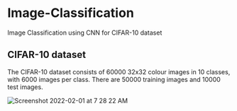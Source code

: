 # Image-Classification
Image Classification using CNN for CIFAR-10 dataset

## CIFAR-10 dataset
The CIFAR-10 dataset consists of 60000 32x32 colour images in 10 classes, with 6000 images per class. 
There are 50000 training images and 10000 test images.


![Screenshot 2022-02-01 at 7 28 22 AM](https://user-images.githubusercontent.com/47209907/151902339-4f7d5541-ea0c-46d9-98b3-3513c9661636.png)
